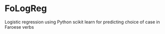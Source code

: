 # FoLogReg
Logistic regression using Python scikit learn for predicting choice of case in Faroese verbs
